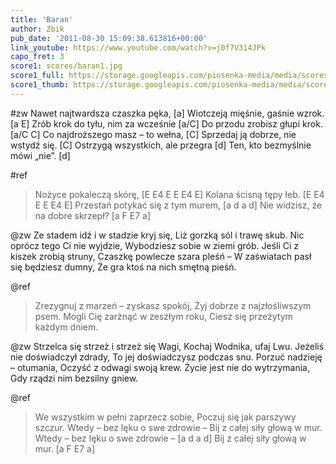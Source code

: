 ```yaml
---
title: 'Baran'
author: Zbik
pub_date: '2011-08-30 15:09:38.613816+00:00'
link_youtube: https://www.youtube.com/watch?v=j0f7V314JPk
capo_fret: 3
score1: scores/baran1.jpg
score1_full: https://storage.googleapis.com/piosenka-media/media/scores/baran1.jpg
score1_thumb: https://storage.googleapis.com/piosenka-media/media/scores/baran1.jpg.180x0_q85_upscale.jpg
---
```


#zw
Nawet najtwardsza czaszka pęka, [a]
Wiotczeją mięśnie, gaśnie wzrok. [a E]
Zrób krok do tyłu, nim za wcześnie [a/C]
Do przodu zrobisz głupi krok. [a/C C]
Co najdroższego masz – to wełna, [C]
Sprzedaj ją dobrze, nie wstydź się. [C]
Ostrzygą wszystkich, ale przegra [d]
Ten, kto bezmyślnie mówi „nie”. [d]

#ref
>Nożyce pokaleczą skórę, [E E4 E E E4 E]
>Kolana ścisną tępy łeb. [E E4 E E E4 E]
>Przestań potykać się z tym murem, [a d a d]
>Nie widzisz, że na dobre skrzepł? [a F E7 a]

@zw
Ze stadem idź i w stadzie kryj się,
Liż gorzką sól i trawę skub.
Nic oprócz tego Ci nie wyjdzie,
Wybodziesz sobie w ziemi grób.
Jeśli Ci z kiszek zrobią struny,
Czaszkę powlecze szara pleśń –
W zaświatach pasł się będziesz dumny,
Że gra ktoś na nich smętną pieśń.

@ref
>Zrezygnuj z marzeń – zyskasz spokój,
>Żyj dobrze z najzłośliwszym psem.
>Mogli Cię zarżnąć w zeszłym roku,
>Ciesz się przeżytym każdym dniem.

@zw
Strzelca się strzeż i strzeż się Wagi,
Kochaj Wodnika, ufaj Lwu.
Jeżeliś nie doświadczył zdrady,
To jej doświadczysz podczas snu.
Porzuć nadzieję – otumania,
Oczyść z odwagi swoją krew.
Życie jest nie do wytrzymania,
Gdy rządzi nim bezsilny gniew.

@ref
>We wszystkim w pełni zaprzecz sobie,
>Poczuj się jak parszywy szczur.
>Wtedy – bez lęku o swe zdrowie –
>Bij z całej siły głową w mur.
>Wtedy – bez lęku o swe zdrowie – [a d a d]
>Bij z całej siły głową w mur. [a F E7 a]
